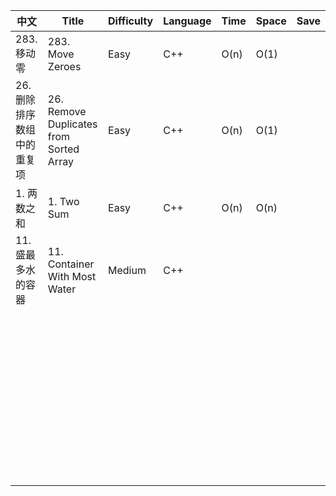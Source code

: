| 中文                                 | Title                  | Difficulty | Language | Time | Space | Save |
| --------------------------------------- | -------------------------- | -------- | ---------- | ----- | ---- | ---- |
| 283. 移动零 | 283. Move Zeroes | Easy | C++ | O(n) | O(1) |  |
| 26. 删除排序数组中的重复项 | 26. Remove Duplicates from Sorted Array | Easy | C++      | O(n) | O(1) |      |
| 1. 两数之和 | 1. Two Sum       | Easy  | C++      | O(n) | O(n)  |      |
| 11. 盛最多水的容器 | 11. Container With Most Water | Medium | C++      |      |       |      |
|                            |                                         |            |          |      |       |      |
|                            |                                         |            |          |      |       |      |
|                            |                                         |            |          |      |       |      |
|                            |                                         |            |          |      |       |      |
|                            |                                         |            |          |      |       |      |
|                            |                                         |            |          |      |       |      |
|                            |                                         |            |          |      |       |      |
|                            |                                         |            |          |      |       |      |
|                            |                                         |            |          |      |       |      |
|                            |                                         |            |          |      |       |      |
|                            |                                         |            |          |      |       |      |
|                            |                                         |            |          |      |       |      |
|                            |                                         |            |          |      |       |      |
|                            |                                         |            |          |      |       |      |
|                            |                                         |            |          |      |       |      |
|                            |                                         |            |          |      |       |      |
|                            |                                         |            |          |      |       |      |
|                            |                                         |            |          |      |       |      |
|                            |                                         |            |          |      |       |      |
|                            |                                         |            |          |      |       |      |
|                            |                                         |            |          |      |       |      |
|                            |                                         |            |          |      |       |      |
|                            |                                         |            |          |      |       |      |
|                            |                                         |            |          |      |       |      |
|                            |                                         |            |          |      |       |      |
|                            |                                         |            |          |      |       |      |
|                            |                                         |            |          |      |       |      |
|                            |                                         |            |          |      |       |      |
|                            |                                         |            |          |      |       |      |
|                            |                                         |            |          |      |       |      |
|                            |                                         |            |          |      |       |      |
|                            |                                         |            |          |      |       |      |
|                            |                                         |            |          |      |       |      |
|                            |                                         |            |          |      |       |      |
|                            |                                         |            |          |      |       |      |
|                            |                                         |            |          |      |       |      |
|                            |                                         |            |          |      |       |      |
|                            |                                         |            |          |      |       |      |
|                            |                                         |            |          |      |       |      |
|                            |                                         |            |          |      |       |      |
|                            |                                         |            |          |      |       |      |
|                            |                                         |            |          |      |       |      |
|                            |                                         |            |          |      |       |      |
|                            |                                         |            |          |      |       |      |
|                            |                                         |            |          |      |       |      |
|                            |                                         |            |          |      |       |      |
|                            |                                         |            |          |      |       |      |

